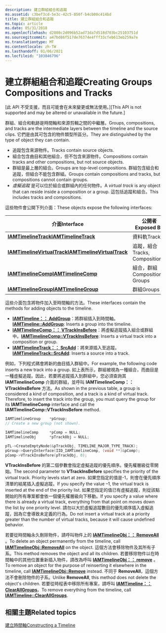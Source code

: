 ```yaml
---
description: 建立群組組合和追蹤
ms.assetid: c3bef3cd-5e3c-42c5-850f-b4cb00c414bd
title: 建立群組組合和追蹤
ms.topic: article
ms.date: 05/31/2018
ms.openlocfilehash: d2808c2d096b52ad73da7d518d703bc25103751d
ms.sourcegitcommit: a47bd86f517de76374e4fff33cfeb613eb259a7e
ms.translationtype: MT
ms.contentlocale: zh-TW
ms.lasthandoff: 01/06/2021
ms.locfileid: "103846796"
---
```

# <a name="creating-groups-compositions-and-tracks"></a><span data-ttu-id="a0f02-103">建立群組組合和追蹤</span><span class="sxs-lookup"><span data-stu-id="a0f02-103">Creating Groups Compositions and Tracks</span></span>

<span data-ttu-id="a0f02-104">\[此 API 不受支援，而且可能會在未來變更或無法使用。\]</span><span class="sxs-lookup"><span data-stu-id="a0f02-104">\[This API is not supported and may be altered or unavailable in the future.\]</span></span>

<span data-ttu-id="a0f02-105">群組、組合和軌跡是時間軸和來源剪輯之間的中繼層。</span><span class="sxs-lookup"><span data-stu-id="a0f02-105">Groups, compositions, and tracks are the intermediate layers between the timeline and the source clips.</span></span> <span data-ttu-id="a0f02-106">它們是由其可包含的物件類型所區分。</span><span class="sxs-lookup"><span data-stu-id="a0f02-106">They are distinguished by the type of object they can contain.</span></span>

-   <span data-ttu-id="a0f02-107">追蹤包含來源物件。</span><span class="sxs-lookup"><span data-stu-id="a0f02-107">Tracks contain source objects.</span></span>
-   <span data-ttu-id="a0f02-108">組合包含曲目和其他組合，但不包含來源物件。</span><span class="sxs-lookup"><span data-stu-id="a0f02-108">Compositions contain tracks and other compositions, but not source objects.</span></span>
-   <span data-ttu-id="a0f02-109">群組是最上層的組合。</span><span class="sxs-lookup"><span data-stu-id="a0f02-109">Groups are top-level compositions.</span></span> <span data-ttu-id="a0f02-110">群組包含組合和追蹤，但組合不能包含群組。</span><span class="sxs-lookup"><span data-stu-id="a0f02-110">Groups contain compositions and tracks, but compositions cannot contain groups.</span></span>
-   <span data-ttu-id="a0f02-111">*虛擬追蹤* 是可以位於組合或群組內的任何物件。</span><span class="sxs-lookup"><span data-stu-id="a0f02-111">A *virtual track* is any object that can reside inside a composition or a group.</span></span> <span data-ttu-id="a0f02-112">這包括追蹤和組合。</span><span class="sxs-lookup"><span data-stu-id="a0f02-112">This includes tracks and compositions.</span></span>

<span data-ttu-id="a0f02-113">這些物件會公開下列介面：</span><span class="sxs-lookup"><span data-stu-id="a0f02-113">These objects expose the following interfaces:</span></span>



| <span data-ttu-id="a0f02-114">介面</span><span class="sxs-lookup"><span data-stu-id="a0f02-114">Interface</span></span>                                                  | <span data-ttu-id="a0f02-115">公開者</span><span class="sxs-lookup"><span data-stu-id="a0f02-115">Exposed By</span></span>           |
|------------------------------------------------------------|----------------------|
| [<span data-ttu-id="a0f02-116">**IAMTimelineTrack**</span><span class="sxs-lookup"><span data-stu-id="a0f02-116">**IAMTimelineTrack**</span></span>](iamtimelinetrack.md)               | <span data-ttu-id="a0f02-117">資料軌</span><span class="sxs-lookup"><span data-stu-id="a0f02-117">Tracks</span></span>               |
| [<span data-ttu-id="a0f02-118">**IAMTimelineVirtualTrack**</span><span class="sxs-lookup"><span data-stu-id="a0f02-118">**IAMTimelineVirtualTrack**</span></span>](iamtimelinevirtualtrack.md) | <span data-ttu-id="a0f02-119">追蹤，組合</span><span class="sxs-lookup"><span data-stu-id="a0f02-119">Tracks, Compositions</span></span> |
| [<span data-ttu-id="a0f02-120">**IAMTimelineComp**</span><span class="sxs-lookup"><span data-stu-id="a0f02-120">**IAMTimelineComp**</span></span>](iamtimelinecomp.md)                 | <span data-ttu-id="a0f02-121">組合，群組</span><span class="sxs-lookup"><span data-stu-id="a0f02-121">Compositions, Groups</span></span> |
| [<span data-ttu-id="a0f02-122">**IAMTimelineGroup**</span><span class="sxs-lookup"><span data-stu-id="a0f02-122">**IAMTimelineGroup**</span></span>](iamtimelinegroup.md)               | <span data-ttu-id="a0f02-123">群組</span><span class="sxs-lookup"><span data-stu-id="a0f02-123">Groups</span></span>               |



 

<span data-ttu-id="a0f02-124">這些介面包含將物件加入至時間軸的方法。</span><span class="sxs-lookup"><span data-stu-id="a0f02-124">These interfaces contain the methods for adding objects to the timeline.</span></span>

-   <span data-ttu-id="a0f02-125">[**IAMTimeline：： AddGroup**](iamtimeline-addgroup.md)：將群組插入到時間軸。</span><span class="sxs-lookup"><span data-stu-id="a0f02-125">[**IAMTimeline::AddGroup**](iamtimeline-addgroup.md): Inserts a group into the timeline.</span></span>
-   <span data-ttu-id="a0f02-126">[**IAMTimelineComp：： VTrackInsBefore**](iamtimelinecomp-vtrackinsbefore.md)：將虛擬追蹤插入組合或群組中。</span><span class="sxs-lookup"><span data-stu-id="a0f02-126">[**IAMTimelineComp::VTrackInsBefore**](iamtimelinecomp-vtrackinsbefore.md): Inserts a virtual track into a composition or group.</span></span>
-   <span data-ttu-id="a0f02-127">[**IAMTimelineTrack：： SrcAdd**](iamtimelinetrack-srcadd.md)：將來源插入至追蹤。</span><span class="sxs-lookup"><span data-stu-id="a0f02-127">[**IAMTimelineTrack::SrcAdd**](iamtimelinetrack-srcadd.md): Inserts a source into a track.</span></span>

<span data-ttu-id="a0f02-128">例如，下列程式碼會將新的曲目插入群組中。</span><span class="sxs-lookup"><span data-stu-id="a0f02-128">For example, the following code inserts a new track into a group.</span></span> <span data-ttu-id="a0f02-129">如上表所示，群組被視為一種組合，而曲目是一種虛擬追蹤。因此，若要將追蹤插入到群組中，您必須查詢其 **IAMTimelineComp** 介面的群組，並呼叫 **IAMTimelineComp：： VTrackInsBefore** 方法。</span><span class="sxs-lookup"><span data-stu-id="a0f02-129">As shown in the previous table, a group is considered a kind of composition, and a track is a kind of virtual track. Therefore, to insert the track into the group, you must query the group for its **IAMTimelineComp** interface and call the **IAMTimelineComp::VTrackInsBefore** method.</span></span>


```C++
IAMTimelineGroup    *pGroup;
// Create a new group (not shown). 

IAMTimelineComp     *pComp = NULL;
IAMTimelineObj      *pTrackObj = NULL;

pTL->CreateEmptyNode(&pTrackObj, TIMELINE_MAJOR_TYPE_TRACK);
pGroup->QueryInterface(IID_IAMTimelineComp, (void **)&pComp);
pComp->VTrackInsBefore(pTrackObj, 0);
```



<span data-ttu-id="a0f02-130">**VTrackInsBefore** 的第二個參數會指定虛擬追蹤的優先順序。優先權層級從零開始。</span><span class="sxs-lookup"><span data-stu-id="a0f02-130">The second parameter to **VTrackInsBefore** specifies the priority of the virtual track. Priority levels start at zero.</span></span> <span data-ttu-id="a0f02-131">如果您指定的值是-1，則會在優先順序清單的結尾插入虛擬追蹤。</span><span class="sxs-lookup"><span data-stu-id="a0f02-131">If you specify the value –1, the virtual track is inserted at the end of the priority list.</span></span> <span data-ttu-id="a0f02-132">如果您指定的值已有虛擬追蹤，則從該點開始的所有專案都會依一個優先權層級向下移動。</span><span class="sxs-lookup"><span data-stu-id="a0f02-132">If you specify a value where there is already a virtual track, everything from that point on moves down the list by one priority level.</span></span> <span data-ttu-id="a0f02-133">請勿以大於虛擬追蹤數目的優先順序插入虛擬追蹤，因為它會導致未定義的行為。</span><span class="sxs-lookup"><span data-stu-id="a0f02-133">Do not insert a virtual track at a priority greater than the number of virtual tracks, because it will cause undefined behavior.</span></span>

<span data-ttu-id="a0f02-134">若要從時間軸永久刪除物件，請呼叫物件上的 [**IAMTimelineObj：： RemoveAll**](iamtimelineobj-removeall.md) 。</span><span class="sxs-lookup"><span data-stu-id="a0f02-134">To delete an object permanently from the timeline, call [**IAMTimelineObj::RemoveAll**](iamtimelineobj-removeall.md) on the object.</span></span> <span data-ttu-id="a0f02-135">這個方法會移除物件及其所有子系。</span><span class="sxs-lookup"><span data-stu-id="a0f02-135">This method removes the object and all its children.</span></span> <span data-ttu-id="a0f02-136">若要移除物件以在時間軸中的其他位置重新插入物件，請改為呼叫 [**IAMTimelineObj：： remove**](iamtimelineobj-remove.md) 。</span><span class="sxs-lookup"><span data-stu-id="a0f02-136">To remove an object for the purpose of reinserting it elsewhere in the timeline, call [**IAMTimelineObj::Remove**](iamtimelineobj-remove.md) instead.</span></span> <span data-ttu-id="a0f02-137">不同于 **RemoveAll**，這個方法不會刪除物件的子系。</span><span class="sxs-lookup"><span data-stu-id="a0f02-137">Unlike **RemoveAll**, this method does not delete the object's children.</span></span> <span data-ttu-id="a0f02-138">若要從時程表中移除所有專案，請呼叫 [**IAMTimeline：： ClearAllGroups**](iamtimeline-clearallgroups.md)。</span><span class="sxs-lookup"><span data-stu-id="a0f02-138">To remove everything from the timeline, call [**IAMTimeline::ClearAllGroups**](iamtimeline-clearallgroups.md).</span></span>

## <a name="related-topics"></a><span data-ttu-id="a0f02-139">相關主題</span><span class="sxs-lookup"><span data-stu-id="a0f02-139">Related topics</span></span>

<dl> <dt>

[<span data-ttu-id="a0f02-140">建立時間軸</span><span class="sxs-lookup"><span data-stu-id="a0f02-140">Constructing a Timeline</span></span>](constructing-a-timeline.md)
</dt> </dl>

 

 



